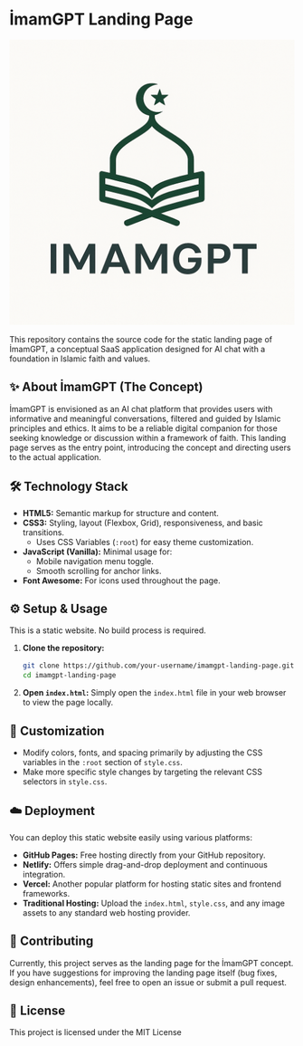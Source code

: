 # İmamGPT Landing Page

![İmamGPT Logo Placeholder](images/logo.png) 

This repository contains the source code for the static landing page of İmamGPT, a conceptual SaaS application designed for AI chat with a foundation in Islamic faith and values.

## ✨ About İmamGPT (The Concept)

İmamGPT is envisioned as an AI chat platform that provides users with informative and meaningful conversations, filtered and guided by Islamic principles and ethics. It aims to be a reliable digital companion for those seeking knowledge or discussion within a framework of faith. This landing page serves as the entry point, introducing the concept and directing users to the actual application.

## 🛠️ Technology Stack

*   **HTML5:** Semantic markup for structure and content.
*   **CSS3:** Styling, layout (Flexbox, Grid), responsiveness, and basic transitions.
    *   Uses CSS Variables (`:root`) for easy theme customization.
*   **JavaScript (Vanilla):** Minimal usage for:
    *   Mobile navigation menu toggle.
    *   Smooth scrolling for anchor links.
*   **Font Awesome:** For icons used throughout the page.

## ⚙️ Setup & Usage

This is a static website. No build process is required.

1.  **Clone the repository:**
    ```bash
    git clone https://github.com/your-username/imamgpt-landing-page.git
    cd imamgpt-landing-page
    ```
2.  **Open `index.html`:** Simply open the `index.html` file in your web browser to view the page locally.

## 🎨 Customization

*   Modify colors, fonts, and spacing primarily by adjusting the CSS variables in the `:root` section of `style.css`.
*   Make more specific style changes by targeting the relevant CSS selectors in `style.css`.

## ☁️ Deployment

You can deploy this static website easily using various platforms:

*   **GitHub Pages:** Free hosting directly from your GitHub repository.
*   **Netlify:** Offers simple drag-and-drop deployment and continuous integration.
*   **Vercel:** Another popular platform for hosting static sites and frontend frameworks.
*   **Traditional Hosting:** Upload the `index.html`, `style.css`, and any image assets to any standard web hosting provider.

## 🤝 Contributing

Currently, this project serves as the landing page for the İmamGPT concept. If you have suggestions for improving the landing page itself (bug fixes, design enhancements), feel free to open an issue or submit a pull request.

## 📄 License

This project is licensed under the MIT License
